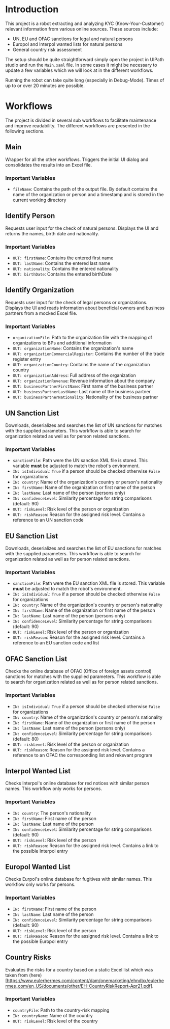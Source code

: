 # Introduction
This project is a robot extracting and analyzing KYC (Know-Your-Customer)
relevant information from various online sources. These sources include:
- UN, EU and OFAC sanctions for legal and natural persons
- Europol and Interpol wanted lists for natural persons
- General country risk assessment

The setup should be quite straightforward simply open the project in UIPath
studio and run the `Main.xaml` file. In some cases it might be necessary to
update a few variables which we will look at in the different workflows.

Running the robot can take quite long (especially in Debug-Mode). Times of up to
or over 20 minutes are possible.

# Workflows
The project is divided in several sub workflows to facilitate maintenance and
improve readability. The different workflows are presented in the following
sections.

## Main
Wrapper for all the other workflows. Triggers the initial UI dialog and
consolidates the results into an Excel file.

### Important Variables
- `fileName`: Contains the path of the output file. By default contains the name
of the organization or person and a timestamp and is stored in the current
working directory

## Identify Person
Requests user input for the check of natural persons. Displays the UI and
returns the names, birth date and nationality.

### Important Variables
- `OUT: firstName`: Contains the entered first name
- `OUT: lastName`: Contains the entered last name
- `OUT: nationality`: Contains the entered nationality
- `OUT: birthDate`: Contains the entered birthDate

## Identify Organization
Requests user input for the check of legal persons or organizations. Displays
the UI and reads information about beneficial owners and business partners from
a mocked Excel file.

### Important Variables
- `organizationFile`: Path to the organization file with the mapping of
organizations to BPs and additional information
- `OUT: organizationName`: Contains the organization's name
- `OUT: organizationCommercialRegister`: Contains the number of the trade
register entry
- `OUT: organizationCountry`: Contains the name of the organization country
- `OUT: organizationAddress`: Full address of the organization
- `OUT: organizationRevenue`: Revenue information about the company
- `OUT: businessPartnerFirstName`: First name of the business partner
- `OUT: businessPartnerLastName`: Last name of the business partner
- `OUT: businessPartnerNationality`: Nationality of the business partner

## UN Sanction List
Downloads, deserializes and searches the list of UN sanctions for matches with
the supplied parameters. This workflow is able to search for organization
related as well as for person related sanctions.

### Important Variables
- `sanctionFile`: Path were the UN sanction XML file is stored.  This variable
**must** be adjusted to match the robot's environment.
- `IN: isIndividual`: `True` if a person should be checked otherwise `False` for
organizations
- `IN: country`: Name of the organization's country or person's nationality
- `IN: firstName`: Name of the organization or first name of the person
- `IN: lastName`: Last name of the person (persons only)
- `IN: confidenceLevel`: Similarity percentage for string comparisons
(default: 90)
- `OUT: riskLevel`: Risk level of the person or organization
- `OUT: riskReason`: Reason for the assigned risk level. Contains a reference to
an UN sanction code

## EU Sanction List
Downloads, deserializes and searches the list of EU sanctions for matches with
the supplied parameters. This workflow is able to search for organization
related as well as for person related sanctions.

### Important Variables
- `sanctionFile`: Path were the EU sanction XML file is stored. This variable
**must** be adjusted to match the robot's environment.
- `IN: isIndividual`: `True` if a person should be checked otherwise `False` for
organizations
- `IN: country`: Name of the organization's country or person's nationality
- `IN: firstName`: Name of the organization or first name of the person
- `IN: lastName`: Last name of the person (persons only)
- `IN: confidenceLevel`: Similarity percentage for string comparisons
(default: 90)
- `OUT: riskLevel`: Risk level of the person or organization
- `OUT: riskReason`: Reason for the assigned risk level. Contains a reference to
an EU sanction code and list

## OFAC Sanction List
Checks the online database of OFAC (Office of foreign assets control) sanctions
for matches with the supplied parameters. This workflow is able to search for
organization related as well as for person related sanctions.

### Important Variables
- `IN: isIndividual`: `True` if a person should be checked otherwise `False` for
organizations
- `IN: country`: Name of the organization's country or person's nationality
- `IN: firstName`: Name of the organization or first name of the person
- `IN: lastName`: Last name of the person (persons only)
- `IN: confidenceLevel`: Similarity percentage for string comparisons
(default: 80)
- `OUT: riskLevel`: Risk level of the person or organization
- `OUT: riskReason`: Reason for the assigned risk level. Contains a reference to
an OFAC the corresponding list and rekevant program

## Interpol Wanted List
Checks Interpol's online database for red notices with similar person names.
This workflow only works for persons.

### Important Variables
- `IN: country`: The person's nationality
- `IN: firstName`: First name of the person
- `IN: lastName`: Last name of the person
- `IN: confidenceLevel`: Similarity percentage for string comparisons
(default: 90)
- `OUT: riskLevel`: Risk level of the person
- `OUT: riskReason`: Reason for the assigned risk level. Contains a link to the
possible Interpol entry

## Europol Wanted List
Checks Eurpol's online database for fugitives with similar names. This workflow
only works for persons.

### Important Variables
- `IN: firstName`: First name of the person
- `IN: lastName`: Last name of the person
- `IN: confidenceLevel`: Similarity percentage for string comparisons
(default: 90)
- `OUT: riskLevel`: Risk level of the person
- `OUT: riskReason`: Reason for the assigned risk level. Contains a link to the
possible Europol entry

## Country Risks
Evaluates the risks for a country based on a static Excel list which was taken
from (here)[https://www.eulerhermes.com/content/dam/onemarketing/ehndbx/eulerhermes_com/en_US/documents/other/EH-CountryRiskReport-Apr21.pdf].

### Important Variables
- `countryFile`: Path to the country-risk mapping
- `IN: countryName`: Name of the country
- `OUT: riskLevel`: Risk level of the country
